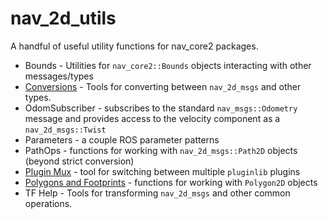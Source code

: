 # nav_2d_utils
A handful of useful utility functions for nav_core2 packages.
 * Bounds - Utilities for `nav_core2::Bounds` objects interacting with other messages/types
 * [Conversions](doc/Conversions.md) - Tools for converting between `nav_2d_msgs` and other types.
 * OdomSubscriber - subscribes to the standard `nav_msgs::Odometry` message and provides access to the velocity component as a `nav_2d_msgs::Twist`
 * Parameters - a couple ROS parameter patterns
 * PathOps - functions for working with `nav_2d_msgs::Path2D` objects (beyond strict conversion)
 * [Plugin Mux](doc/PluginMux.md) - tool for switching between multiple `pluginlib` plugins
 * [Polygons and Footprints](doc/PolygonsAndFootprints.md) - functions for working with `Polygon2D` objects
 * TF Help - Tools for transforming `nav_2d_msgs` and other common operations.
